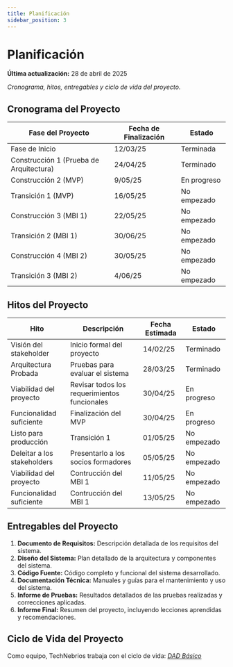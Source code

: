 ```yaml
---
title: Planificación
sidebar_position: 3
---
```


# Planificación

**Última actualización:** 28 de abril de 2025

_Cronograma, hitos, entregables y ciclo de vida del proyecto._

## Cronograma del Proyecto


| Fase del Proyecto                       | Fecha de Finalización | Estado      |
| --------------------------------------- | --------------------- | ----------- |
| Fase de Inicio                          | 12/03/25              | Terminada   |
| Construcción 1 (Prueba de Arquitectura) | 24/04/25              | Terminado   |
| Construcción 2 (MVP)                    | 9/05/25               | En progreso |
| Transición 1 (MVP)                      | 16/05/25              | No empezado |
| Construcción 3 (MBI 1)                  | 22/05/25              | No empezado |
| Transición 2 (MBI 1)                    | 30/06/25              | No empezado |
| Construcción 4 (MBI 2)                  | 30/05/25              | No empezado |
| Transición 3 (MBI 2)                    | 4/06/25               | No empezado |


## Hitos del Proyecto


| Hito                        | Descripción                                  | Fecha Estimada | Estado      |
| --------------------------  | ---------------------------------------      | -------------- | ----------- |
| Visión del stakeholder      | Inicio formal del proyecto                   | 14/02/25       | Terminado   |
| Arquitectura Probada        | Pruebas para evaluar el sistema              | 28/03/25       | Terminado   |
| Viabilidad del proyecto     | Revisar todos los requerimientos funcionales | 30/04/25       | En progreso |
| Funcionalidad suficiente    | Finalización del MVP                         | 30/04/25       | En progreso |
| Listo para producción       | Transición 1                                 | 01/05/25       | No empezado |
| Deleitar a los stakeholders | Presentarlo a los socios formadores          | 05/05/25       | No empezado |
| Viabilidad del proyecto     | Contrucción del MBI 1                        | 11/05/25       | No empezado |
| Funcionalidad suficiente    | Contrucción del MBI 1                        | 13/05/25       | No empezado |


## Entregables del Proyecto

1. **Documento de Requisitos:** Descripción detallada de los requisitos del sistema.
2. **Diseño del Sistema:** Plan detallado de la arquitectura y componentes del sistema.
3. **Código Fuente:** Código completo y funcional del sistema desarrollado.
4. **Documentación Técnica:** Manuales y guías para el mantenimiento y uso del sistema.
5. **Informe de Pruebas:** Resultados detallados de las pruebas realizadas y correcciones aplicadas.
6. **Informe Final:** Resumen del proyecto, incluyendo lecciones aprendidas y recomendaciones.

## Ciclo de Vida del Proyecto

Como equipo, TechNebrios trabaja con el ciclo de vida: <u>_[DAD Básico  ](https://codeandco-wiki.netlify.app/docs/recursos/ciclo-de-vida/)_</u>
